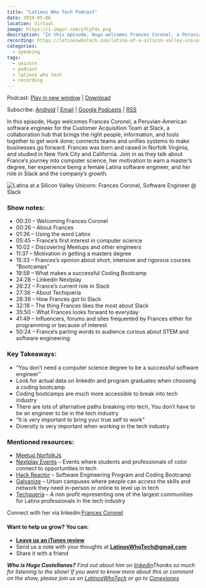 ```yaml
---
title: "Latinos Who Tech Podcast"
date: 2019-05-06
location: Virtual
image: https://i.imgur.com/y7CyF4s.png
description: "In this episode, Hugo welcomes Frances Coronel, a Peruvian-American software engineer for the Customer Acquisition Team at Slack, a collaboration hub that brings the right people, information, and tools together to get work done; connects teams and unifies systems to make businesses go forward."
recording: https://latinoswhotech.com/latina-at-a-silicon-valley-unicorn-frances-coronel-software-engineer-slack/
categories:
  - speaking
tags:
  - unicorn
  - podcast
  - latinos who tech
  - recording
---
```


Podcast: [Play in new window](https://dts.podtrac.com/redirect.mp3/media.blubrry.com/latinoswhotech/p/content.blubrry.com/latinoswhotech/LWT03_Frances_Coronel_EditFLD0506.mp3 "Play in new window") | [Download](https://dts.podtrac.com/redirect.mp3/media.blubrry.com/latinoswhotech/s/content.blubrry.com/latinoswhotech/LWT03_Frances_Coronel_EditFLD0506.mp3 "Download")

Subscribe: [Android](https://subscribeonandroid.com/latinoswhotech.com/feed/podcast/ "Subscribe on Android") | [Email](https://subscribebyemail.com/latinoswhotech.com/feed/podcast/ "Subscribe by Email") | [Google Podcasts](https://www.google.com/podcasts?feed=aHR0cDovL2xhdGlub3N3aG90ZWNoLmNvbS9mZWVkL3BvZGNhc3Qv "Subscribe on Google Podcasts") | [RSS](https://latinoswhotech.com/feed/podcast/ "Subscribe via RSS")

In this episode, Hugo welcomes Frances Coronel, a Peruvian-American software engineer for the Customer Acquisition Team at Slack, a collaboration hub that brings the right people, information, and tools together to get work done; connects teams and unifies systems to make businesses go forward. Frances was born and raised in Norfolk Virginia, and studied in New York City and California. Join in as they talk about France’s journey into computer science, her motivation to earn a master’s degree, her experience being a female Latina software engineer, and her role in Slack and the company’s growth.

![Latina at a Silicon Valley Unicorn: Frances Coronel,  Software Engineer @ Slack](https://latinoswhotech.com/wp-content/uploads/2019/05/LWT03-Frances-Coronel-SQ-1024x1024.png)

### Show notes:

- 00:20 – Welcoming Frances Coronel
- 00:26 – About Frances
- 01:36 – Using the word Latinx
- 05:45 – France’s first interest in computer science
- 10:02 – Discovering Meetups and other engineers
- 11:37 – Motivation in getting a masters degree
- 15:33 – Frances’s opinion about short, intensive and rigorous courses “Bootcamps”
- 19:59 – What makes a successful Coding Bootcamp
- 24:28 – Linkedin Nextplay
- 26:22 – France’s current role in Slack
- 27:38 – About Techqueria
- 28:39 – How Frances got to Slack
- 32:18 – The thing Frances likes the most about Slack
- 35:50 – What Frances looks forward to everyday
- 41:49 – Influencers, forums and sites frequented by Frances either for programming or because of interest
- 50:24 – France’s parting words to audience curious about STEM and software engineering

### Key Takeaways:

- “You don’t need a computer science degree to be a successful software engineer”
- Look for actual data on linkedin and program graduates when choosing a coding bootcamp
- Coding bootcamps are much more accessible to break into tech industry
- There are lots of alternative paths breaking into tech, You don’t have to be an engineer to be in the tech industry
- “It is very important to bring your true self to work”
- Diversity is very important when working in the tech industry

### Mentioned resources:

- [Meetup NorfolkJs](https://www.meetup.com/es-ES/NorfolkJS/)
- [Nextplay Events](https://www.nextplayevents.com/) – Events where students and professionals of color connect to opportunities in tech
- [Hack Reactor](https://www.hackreactor.com/) – Software Engineering Program and Coding Bootcamp
- [Galvanize](https://www.galvanize.com/) – Urban campuses where people can access the skills and network they need in-person or online to level up in tech
- [Techqueria](https://techqueria.org/) – A non profit representing one of the largest communities for Latinx professionals in the tech industry

Connect with her via linkedin:[Frances Coronel](https://www.linkedin.com/in/fvcproductions/)

#### Want to help us grow? You can:

- [**Leave us an iTunes review**](https://itunes.apple.com/us/podcast/latinos-who-tech/id1457481391?mt=2)
- Send us a note with your thoughts at [**LatinosWhoTech@gmail.com**](mailto:LatinosWhoTech@gmail.com)
- Share it with a friend

**_Who is Hugo Castellanos?_** _Find out about him on_ [_linkedin_](https://www.linkedin.com/in/hugocastellanos/)_Thanks so much for listening to the show! If you want to know more about this or comment on the show, please join us on_ [_LatinosWhoTech_](https://www.latinoswhotech.com/) _or go to_ [_Conexiones_](https://conexiones.io/)
